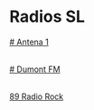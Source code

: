 # Radios SL

<a href="http://stm34.conectastm.com:9596/stream"># Antena 1 </a><br><br>

<a href="https://rrdns-dumont.webnow.com.br/dumont.mp3"># Dumont FM</a><br><br>

[89 Radio Rock](https://www.radiorock.com.br/player/) <br><br>

